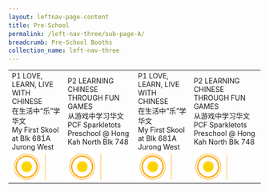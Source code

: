 ```yaml
---
layout: leftnav-page-content
title: Pre-School
permalink: /left-nav-three/sub-page-A/
breadcrumb: Pre-School Booths
collection_name: left-nav-three
---
```


<table>
<tr>
  <td>
    P1 LOVE, LEARN, LIVE WITH CHINESE
    <br>在生活中“乐”学华文
    <br>My First Skool at Blk 681A Jurong West
  </td>
  <td>
    P2 LEARNING CHINESE THROUGH FUN GAMES
    <br>从游戏中学习华文
    <br>PCF Sparkletots Preschool @ Hong Kah North Blk 748
  </td>  
  <td>
    P1 LOVE, LEARN, LIVE WITH CHINESE
    <br>在生活中“乐”学华文
    <br>My First Skool at Blk 681A Jurong West
  </td>
  <td>
    P2 LEARNING CHINESE THROUGH FUN GAMES
    <br>从游戏中学习华文
    <br>PCF Sparkletots Preschool @ Hong Kah North Blk 748
  </td>  
</tr>
  <tr>
    <td>
      <img src="/images/Carnival/Carnival_Circle_Yellow.png" alt="Session 1" style="width:70px;" />
    </td>
    <td>
      <img src="/images/Carnival/Carnival_Circle_Yellow.png" alt="Session 2" style="width:70px;" />
    </td>
    <td>
      <img src="/images/Carnival/Carnival_Circle_Yellow.png" alt="Session 3" style="width:70px;" />
    </td>
    <td>
      <img src="/images/Carnival/Carnival_Circle_Yellow.png" alt="Session 4" style="width:70px;" />
    </td>
  </tr>
</table>
